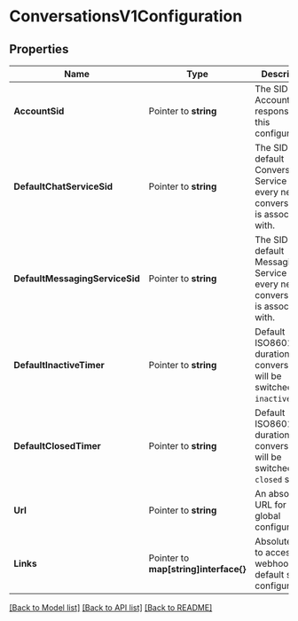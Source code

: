 # ConversationsV1Configuration

## Properties

Name | Type | Description | Notes
------------ | ------------- | ------------- | -------------
**AccountSid** | Pointer to **string** | The SID of the Account responsible for this configuration. |
**DefaultChatServiceSid** | Pointer to **string** | The SID of the default Conversation Service that every new conversation is associated with. |
**DefaultMessagingServiceSid** | Pointer to **string** | The SID of the default Messaging Service that every new conversation is associated with. |
**DefaultInactiveTimer** | Pointer to **string** | Default ISO8601 duration when conversation will be switched to `inactive` state. |
**DefaultClosedTimer** | Pointer to **string** | Default ISO8601 duration when conversation will be switched to `closed` state. |
**Url** | Pointer to **string** | An absolute URL for this global configuration. |
**Links** | Pointer to **map[string]interface{}** | Absolute URLs to access the webhook and default service configurations. |

[[Back to Model list]](../README.md#documentation-for-models) [[Back to API list]](../README.md#documentation-for-api-endpoints) [[Back to README]](../README.md)



